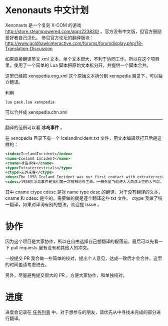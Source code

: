 Xenonauts 中文计划
==================

Xenonauts 是一个复刻 X-COM 的游戏 http://store.steampowered.com/app/223830/ 。官方没有中文版，但官方鼓励爱好者自己汉化。
参见官方论坛的翻译板块：http://www.goldhawkinteractive.com/forums/forumdisplay.php/18-Translation-Discussion

如果直接翻译英文 xml 文本，单个文本很大，不利于协同工作。所以在这个项目里，使用了一个简单的 Lua 脚本把原始文本拆分开，并提供一个脚本合并。

这里已经把 xenopedia.eng.xml 这个原始文本拆分到 xenopedia 目录下，可以独立翻译。

利用 
```
lua pack.lua xenopedia
```
可以合并成 xenopedia.chn.xml

-----
翻译的范例可以看 **冰岛事件** 。

在 xenopedia 目录下有一个 IcelandIncident.txt 文件，用文本编辑器打开后是这样的：

```xml
<index>IcelandIncident</index>
<name>Iceland Incident</name>
<cname>冰岛事件</cname>
<type>Extraterrestrials</type>
<ctype>天外来客</ctype>
<desc>The 1958 Iceland Incident was our first contact with extraterrestrial life. An alien craft entered our atmosphere above the Atlantic in what we now believe was a scouting mission. It was detected and intercepted by NATO jets operating under the assumption it was an experimental Soviet aircraft.&#10;&#10;Visual sighting of the UFO rapidly dispelled that myth - the craft was far larger than its radar signature suggested, more akin to an airborne warship than an aircraft. Attempts to communicate elicited a barrage of energy weapon fire that disintegrated half of the squadron and left the remaining jets limping back to base with severe damage. Several subsequent attempts were made by NATO fighter squadrons to intercept the alien vessel, costing them a number of aircraft but inflicting no appreciable damage on the target. When the UFO abruptly changed course and began heading for the eastern coast of the United States, the decision was made to deploy nuclear weapons. &#10;&#10;Twenty minutes later, half a dozen nuclear-tipped ICBM ignited the sky above an uninhabited part of Iceland.  Astonishingly, the UFO survived the blast - but it crash-landed, almost intact, shortly afterwards. At this point, the NATO forces made the decision to inform their Soviet counterparts about the alien vessel and seek their assistance in securing the vessel and the technology within. This decision was seemingly motivated more by self-preservation rather than altruism; the Soviets were furious at the large unexplained nuclear detonations and were apparently close to launching missiles of their own.&#10;&#10;A joint ground operation was launched to capture the alien craft, but numerous extraterrestrials had survived the crash and put up stiff resistance. Human forces took significant losses during the operation, but slowly secured the area around the craft. What happened next is uncertain - all we know is that the alien craft was destroyed in an enormous explosion, almost certainly caused by the craft's power source. This explosion annihilated the UFO itself and wiped out all ground forces within a ten mile radius (the only survivors were those at the distant command post). There was nothing left; the UFO was gone and only a handful of those who had sighted an extraterrestrial were left alive.&#10;&#10;The aftermath of the Incident involved a large scale cover-up. The official explanation was that of a Soviet invasion of Iceland thwarted by nuclear weapons, with heavy losses on both sides. But behind closed doors, the two superpowers were collaborating - a joint black ops organisation was formed, drawing from the resources of both. Unofficially dubbed the &quot;Xenonauts&quot;, it was tasked with defending the planet against alien invasion. The absence of an obvious alien threat has made us look rather irrelevant for the past twenty years, Commander - but we had little doubt we would be needed some day. It seems that day has come.&#10;&#10;&lt;i&gt;(The free novella Xenonauts: Crimson Dagger tells the story of the Iceland Incident and is included with the game under the &quot;Extras&quot; button of the game launcher)&lt;/i&gt;</desc>
<cdesc>1958年冰岛事件是我们第一次接触地外生命。一艘外星飞船进入大西洋上空的大气层，现在我们确信那是一次侦察行动。它被北约的喷气机当成苏联的试验飞机侦察到并试图拦截。&#10;&#10;当看到ＵＦＯ后，立刻就明白了那并非是苏联飞机——飞行器远比在雷达上标记出来的大，更像是一艘空中战舰而不是飞船。在尝试于之沟通时对方开火摧毁了一半编队，剩下的编队损伤严重返回。接下来北约战斗机编队试图拦截下外星人飞船，花了不少飞机也没有对目标造成太大损伤。当ＵＦＯ突然改变航向开始驶向美国东海岸时，下达了部署核武器的决定。&#10;&#10;二十分钟后，半打带有核弹头的洲际弹道导弹射入冰岛无人区上空。令人惊讶地是，ＵＦＯ居然没被摧毁——不过随后就迫降了，几乎未受损。这时候，北约军方决定将外星飞船的事情通知苏联，寻求他们的帮助来搜寻外星飞船以及其中的科技。这个决定的动机更像是出于自卫意识而非利他；苏联人对大量不明原因的核爆炸非常愤怒，差点发射自己的导弹。&#10;&#10;接下来是一次联合地面行动搜捕外星飞船，但是遭到了在坠机中活下来的外星人的顽强抵抗。人类军队在行动中遭受了巨大的损失，但终于慢慢的控制了飞船周边地区。接下来发生的事情就不确定了——我们只知道外星飞船在一次剧烈的爆炸中被摧毁了，爆炸主要是由飞船的动力源导致的。这次爆炸覆没了ＵＦＯ并摧毁了半径十英里内的所有地面部队（只有那些在远方指挥所中的人幸存下来）。结果什么也没留下来；ＵＦＯ没了，只有屈指可数的几个地外生命的目击者。&#10;&#10; 事件的余波是大规模的掩盖。官方解释是苏联入侵冰岛，被核武器击败，双方都承受了惨重的损失。但关上门后，两大超级力量开始合作——一个联合黑色行动组织成立，双方都投入了资源。非正式的名称是“Xenonauts”，它的任务是抵抗外星人入侵保卫地球。在过去二十年里并没有出现明显的外星人威胁使得我们看起来无关紧要，指挥官——我们都有点怀疑是否真用得上我们。现在看起来这一天到了。&#10;&#10;&lt;i&gt;（免费的中篇小说 Xenonauts: 深红匕首讲述了冰岛事件的故事，它在游戏启动菜单的“Extras”按钮下&lt;/i&gt;。</cdesc>
```

其中 cname ctype cdesc 是对 name type desc 的翻译。对于没有翻译的文本，cname 和 cdesc 是空的。需要做的就是逐个翻译这些 txt 文件。
ctype 我做了统一翻译，如果对译词有别的想法，欢迎提 Issue 。

协作
======

因为这个项目是大家协作，所以在自由选择自己想翻译的段落前，最后可以先看一下 pull requests 里有没有和其他人的冲突。

一般提交 PR 我会做一些简单的校对，提出个人意见，达成一致后才会合并。这里的时间差请考虑进去。

另外，尽量避免提交很大的 PR ，方便大家协作，和单独校对。


进度
======

进度会记录在 [任务列表](task.md) 中，对于想参与的朋友，请优先从中寻找未完成的部分进行翻译。
